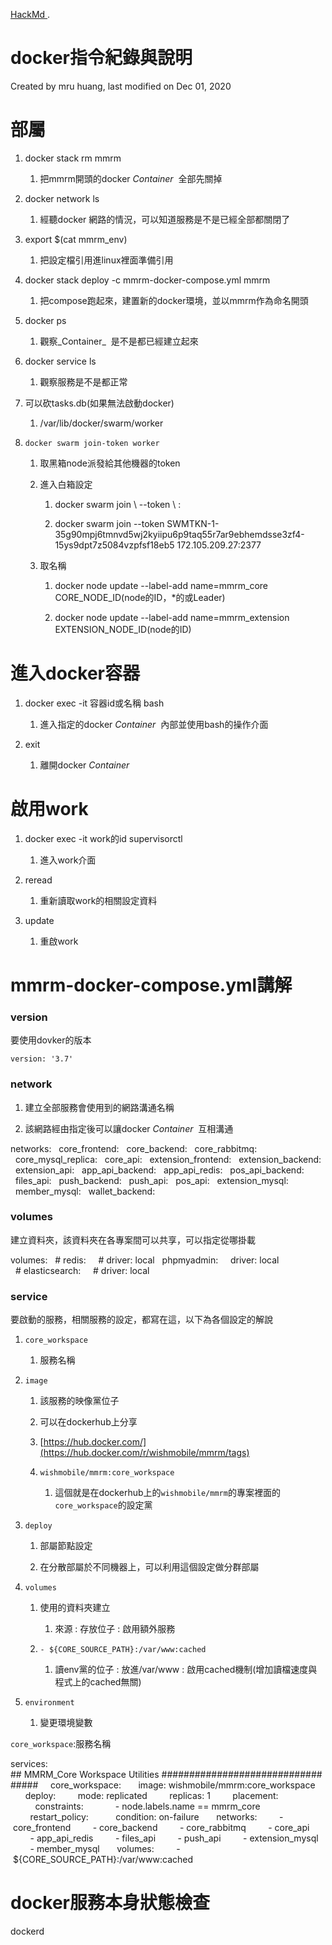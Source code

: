 
[ HackMd ](https://hackmd.io/@pONMMCWcRMSASTBgLGLkyg/mru_docker_install).

docker指令紀錄與說明
==========================

Created by mru huang, last modified on Dec 01, 2020

部屬
==

1.  docker stack rm mmrm
    
    1.  把mmrm開頭的docker _Container_  全部先關掉
        
2.  docker network ls
    
    1.  經聽docker 網路的情況，可以知道服務是不是已經全部都關閉了
        
3.  export $(cat mmrm\_env)
    
    1.  把設定檔引用進linux裡面準備引用
        
4.  docker stack deploy -c mmrm-docker-compose.yml mmrm
    
    1.  把compose跑起來，建置新的docker環境，並以mmrm作為命名開頭
        
5.  docker ps
    
    1.  觀察_Container_  是不是都已經建立起來
        
6.  docker service ls
    
    1.  觀察服務是不是都正常
        
7.  可以砍tasks.db(如果無法啟動docker)
    
    1.  /var/lib/docker/swarm/worker
        
8.  `docker swarm join-token worker`
    
    1.  取黑箱node派發給其他機器的token
        
    2.  進入白箱設定
        
        1.  docker swarm join \\ --token <token> \\ <myvm ip>:<port>
            
        2.  docker swarm join --token SWMTKN-1-35g90mpj6tmnvd5wj2kyiipu6p9taq55r7ar9ebhemdsse3zf4-15ys9dpt7z5084vzpfsf18eb5 172.105.209.27:2377
            
    3.  取名稱
        
        1.  docker node update --label-add name=mmrm\_core CORE\_NODE\_ID(node的ID，\*的或Leader)
            
        2.  docker node update --label-add name=mmrm\_extension EXTENSION\_NODE\_ID(node的ID)
            

進入docker容器
==========

1.  docker exec -it 容器id或名稱 bash
    
    1.  進入指定的docker _Container_  內部並使用bash的操作介面
        
2.  exit
    
    1.  離開docker _Container_ 
        

啟用work
======

1.  docker exec -it work的id supervisorctl
    
    1.  進入work介面
        
2.  reread
    
    1.  重新讀取work的相關設定資料
        
3.  update
    
    1.  重啟work
        

mmrm-docker-compose.yml講解
=========================

### version

要使用dovker的版本

`version: '3.7'`

### network

1.  建立全部服務會使用到的網路溝通名稱
    
2.  該網路經由指定後可以讓docker _Container_  互相溝通
    

networks:
  core\_frontend:
  core\_backend:
  core\_rabbitmq:
  core\_mysql\_replica:
  core\_api:
  extension\_frontend:
  extension\_backend:
  extension\_api:
  app\_api\_backend:
  app\_api\_redis:
  pos\_api\_backend:
  files\_api:
  push\_backend:
  push\_api:
  pos\_api:
  extension\_mysql:
  member\_mysql:
  wallet\_backend:

### volumes

建立資料夾，該資料夾在各專案間可以共享，可以指定從哪掛載

volumes:
  # redis:
    # driver: local
  phpmyadmin:
    driver: local
  # elasticsearch:
    # driver: local

### service

要啟動的服務，相關服務的設定，都寫在這，以下為各個設定的解說

1.  `core_workspace`
    
    1.  服務名稱
        
2.  `image`
    
    1.  該服務的映像黨位子
        
    2.  可以在dockerhub上分享
        
    3.  [https://hub.docker.com/](https://hub.docker.com/r/wishmobile/mmrm/tags)
        
    4.  `wishmobile/mmrm:core_workspace`
        
        1.  這個就是在dockerhub上的`wishmobile/mmrm`的專案裡面的`core_workspace`的設定黨
            
3.  `deploy`
    
    1.  部屬節點設定
        
    2.  在分散部屬於不同機器上，可以利用這個設定做分群部屬
        
4.  `volumes`
    
    1.  使用的資料夾建立
        
        1.  來源 : 存放位子 : 啟用額外服務
            
    2.  `- ${CORE_SOURCE_PATH}:/var/www:cached`
        
        1.  讀env黨的位子 : 放進/var/www : 啟用cached機制(增加讀檔速度與程式上的cached無關)
            
5.  `environment`
    
    1.  變更環境變數
        

`core_workspace`:服務名稱

services:
## MMRM\_Core Workspace Utilities ##################################
    core\_workspace:
      image: wishmobile/mmrm:core\_workspace
      deploy:
        mode: replicated
        replicas: 1
        placement:
          constraints:
            - node.labels.name == mmrm\_core
        restart\_policy:
          condition: on-failure
      networks:
        - core\_frontend
        - core\_backend
        - core\_rabbitmq
        - core\_api
        - app\_api\_redis
        - files\_api
        - push\_api
        - extension\_mysql
        - member\_mysql
      volumes:
        - ${CORE\_SOURCE\_PATH}:/var/www:cached

docker服務本身狀態檢查
==============

dockerd
